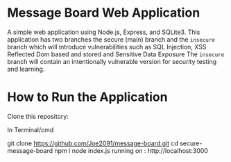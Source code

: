 # Message Board Web Application

A simple web application using Node.js, Express, and SQLite3. This application has two branches the secure (main) branch and the `insecure` branch which will introduce vulnerabilities such as SQL Injection, XSS Reflected Dom based and stored and Sensitive Data Exposure The `insecure` branch will contain an intentionally vulnerable version for security testing and learning.

# How to Run the Application

Clone this repository:

In Terminal/cmd

git clone https://github.com/Joe2091/message-board.git
cd secure-message-board
npm i
node index.js
running on : http://localhost:3000
